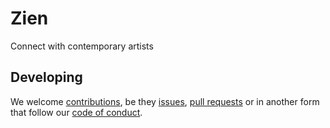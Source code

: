 # Zien
Connect with contemporary artists

## Developing

We welcome [contributions][contrib], be they [issues][issues], [pull requests][pullrequest] or in another form that follow our [code of conduct][codeofconduct].

[blankchain]: https://github.com/axna/blankchain
[issues]: ../../issues/new/choose
[pullrequest]: .github/PULL_REQUEST_TEMPLATE.md
[contrib]: .github/CONTRIBUTING.md
[codeofconduct]: ./CODE_OF_CONDUCT.md 



